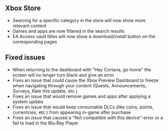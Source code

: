 ## Xbox Store
- Searcing for a specific category in the store will now show more relevant content
- Games and apps are now filtered in the search results
- EA Access vault titles will now show a download/install button on the corresponding pages

## Fixed issues
- When returning to the dashboard with "Hey Cortana, go home" the screen will no longer turn black and give an error
- Fixes an issue that could cause the Xbox Preview Dashboard to freeze when navigating through your content (Quests, Announcements, Surveys, Rate this update, etc.)
- Fixes an issue that would remove games and apps after applying a system update
- Fixes an issue that would keep consumable DLCs (like coins, points, currentcies, etc.) from appearing in-game after purchase
- Fixes an issue that caused a "Not compatible with this device"-error or a fail to load in the Blu-Ray Player